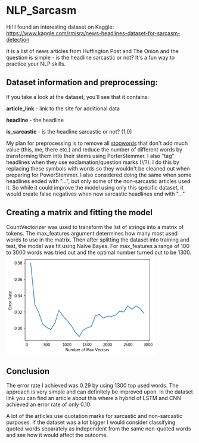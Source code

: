 # NLP_Sarcasm
Hi! I found an interesting dataset on Kaggle: 
https://www.kaggle.com/rmisra/news-headlines-dataset-for-sarcasm-detection

It is a list of news articles from Huffington Post and The Onion and the question is simple - is the headline sarcastic or not? It's a fun way to practice your NLP skills.
## Dataset information and preprocessing:
If you take a look at the dataset, you'll see that it contains:

**article_link** - link to the site for additional data

**headline** - the headline

**is_sarcastic** - is the headline sarcastic or not? (1,0)

My plan for preprocessing is to remove all [stopwords](https://gist.github.com/sebleier/554280) that don't add much value (this, me, there etc.)  and reduce the number of different words by transforming them into their stems using PorterStemmer.
I also "tag" headlines when they use exclamation/question marks (!/?). I do this by replacing these symbols with words so they wouldn't be cleaned out when preparing for PowerStemmer. I also considered doing the same when some headlines ended with "...", but only some of the non-sarcastic articles used it. So while it could improve the model using only this specific dataset, it would create false negatives when new sarcastic headlines end with "..."
## Creating a matrix and fitting the model
CountVectorizer was used to transform the list of strings into a matrix of tokens. The max_features argument determines how many most used words to use in the matrix. Then after splitting the dataset into training and test, the model was fit using Naive Bayes. For max_features a range of 100 to 3000 words was tried out and the optimal number turned out to be 1300.
![Finding optimal max words](https://github.com/henryginter/NLP_Sarcasm/blob/master/graph.png)
## Conclusion
The error rate I achieved was 0.29 by using 1300 top used words. The approach is very simple and can definitely be improved upon. In the dataset link you can find an article about this where a hybrid of LSTM and CNN achieved an error rate of only 0.10. 

A lot of the articles use quotation marks for sarcastic and non-sarcastic purposes. If the dataset was a lot bigger I would consider classifying quoted words separately as independent from the same non-quoted words and see how it would affect the outcome.
